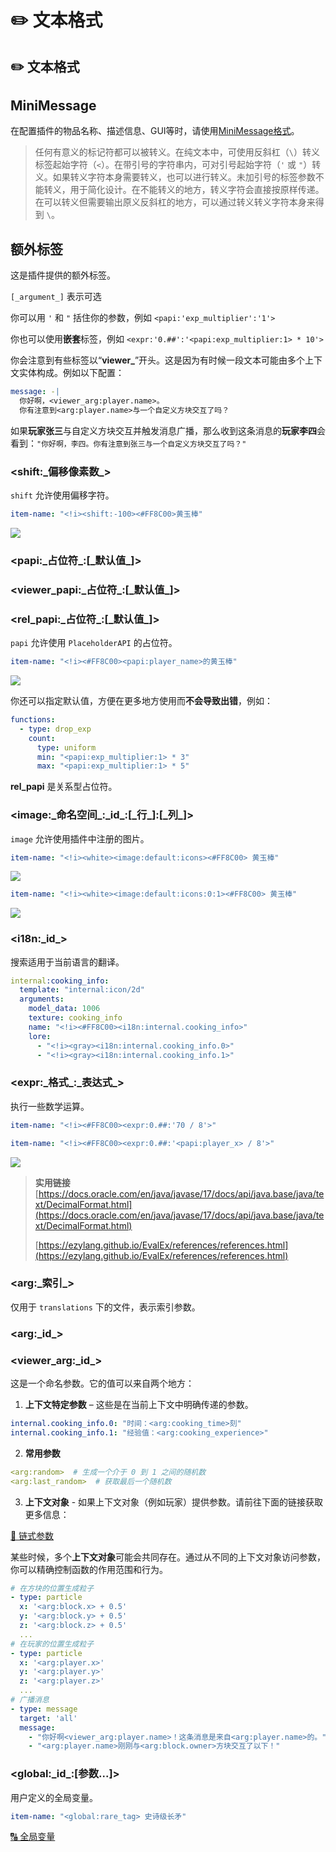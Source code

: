 # ✏️ 文本格式

## ✏️ 文本格式

## MiniMessage <a href="#minimessage" id="minimessage"></a>

在配置插件的物品名称、描述信息、GUI等时，请使用[MiniMessage格式](https://docs.advntr.dev/minimessage/format.html)。

> 任何有意义的标记符都可以被转义。在纯文本中，可使用反斜杠（`\`）转义标签起始字符（`<`）。在带引号的字符串内，可对引号起始字符（`'` 或 `"`）转义。如果转义字符本身需要转义，也可以进行转义。未加引号的标签参数不能转义，用于简化设计。在不能转义的地方，转义字符会直接按原样传递。在可以转义但需要输出原义反斜杠的地方，可以通过转义转义字符本身来得到 `\`。

## 额外标签 <a href="#extra-tags" id="extra-tags"></a>

这是插件提供的额外标签。

`[_argument_]` 表示可选

你可以用 `'` 和 `"` 括住你的参数，例如 `<papi:'exp_multiplier':'1'>`

你也可以使用**嵌套**标签，例如 `<expr:'0.##':'<papi:exp_multiplier:1> * 10'>`

你会注意到有些标签以“**viewer\_**”开头。这是因为有时候一段文本可能由多个上下文实体构成。例如以下配置：

```yaml
message: -| 
  你好啊，<viewer_arg:player.name>。
  你有注意到<arg:player.name>与一个自定义方块交互了吗？
```

如果**玩家张三**与自定义方块交互并触发消息广播，那么收到这条消息的**玩家李四**会看到：`"你好啊，李四。你有注意到张三与一个自定义方块交互了吗？"`

### \<shift:\_偏移像素数\_> <a href="#less-than-shift-_pixels_greater-than" id="less-than-shift-_pixels_greater-than"></a>

`shift` 允许使用偏移字符。

```yaml
item-name: "<!i><shift:-100><#FF8C00>黄玉棒"
```

![](https://mo-mi.gitbook.io/~gitbook/image?url=https%3A%2F%2Fcontent.gitbook.com%2Fcontent%2FOgvQ1fEJPROp7131PPlK%2Fblobs%2F3z6SBihmPpB19j9eenC2%2Fimage.png\&width=768\&dpr=4\&quality=100\&sign=a6c66a0e\&sv=2)

### \<papi:\_占位符\_:\[\_默认值\_]> <a href="#less-than-papi-_placeholder_-_default_value_-greater-than" id="less-than-papi-_placeholder_-_default_value_-greater-than"></a>

### \<viewer\_papi:\_占位符\_:\[\_默认值\_]> <a href="#less-than-viewer_papi-_placeholder_-_default_value_-greater-than" id="less-than-viewer_papi-_placeholder_-_default_value_-greater-than"></a>

### \<rel\_papi:\_占位符\_:\[\_默认值\_]> <a href="#less-than-rel_papi-_placeholder_-_default_value_-greater-than" id="less-than-rel_papi-_placeholder_-_default_value_-greater-than"></a>

`papi` 允许使用 `PlaceholderAPI` 的占位符。

```yaml
item-name: "<!i><#FF8C00><papi:player_name>的黄玉棒"
```

![](https://mo-mi.gitbook.io/~gitbook/image?url=https%3A%2F%2Fcontent.gitbook.com%2Fcontent%2FOgvQ1fEJPROp7131PPlK%2Fblobs%2FygowY8l2F8zPS4Z2Ncl3%2Fimage.png\&width=768\&dpr=4\&quality=100\&sign=9f1f913c\&sv=2)

你还可以指定默认值，方便在更多地方使用而**不会导致出错**，例如：

```yaml
functions:
  - type: drop_exp
    count:
      type: uniform
      min: "<papi:exp_multiplier:1> * 3"
      max: "<papi:exp_multiplier:1> * 5"
```

**rel\_papi** 是关系型占位符。

### \<image:\_命名空间\_:\_id\_:\[\_行\_]:\[\_列\_]> <a href="#less-than-image-_namespace_-_id_-_row_-_column_-greater-than" id="less-than-image-_namespace_-_id_-_row_-_column_-greater-than"></a>

`image` 允许使用插件中注册的图片。

```yaml
item-name: "<!i><white><image:default:icons><#FF8C00> 黄玉棒"
```

![](https://mo-mi.gitbook.io/~gitbook/image?url=https%3A%2F%2Fcontent.gitbook.com%2Fcontent%2FOgvQ1fEJPROp7131PPlK%2Fblobs%2Flhx8oEvcEEBsnCw4qMPB%2Fimage.png\&width=768\&dpr=4\&quality=100\&sign=f5936846\&sv=2)

```yaml
item-name: "<!i><white><image:default:icons:0:1><#FF8C00> 黄玉棒"
```

![](https://mo-mi.gitbook.io/~gitbook/image?url=https%3A%2F%2Fcontent.gitbook.com%2Fcontent%2FOgvQ1fEJPROp7131PPlK%2Fblobs%2FV2djYKHTMnBxFpZwuTWX%2Fimage.png\&width=768\&dpr=4\&quality=100\&sign=66a17118\&sv=2)

### \<i18n:\_id\_> <a href="#less-than-i18n-_id_greater-than" id="less-than-i18n-_id_greater-than"></a>

搜索适用于当前语言的翻译。

```yaml
internal:cooking_info:
  template: "internal:icon/2d"
  arguments:
    model_data: 1006
    texture: cooking_info
    name: "<!i><#FF8C00><i18n:internal.cooking_info>"
    lore:
      - "<!i><gray><i18n:internal.cooking_info.0>"
      - "<!i><gray><i18n:internal.cooking_info.1>"
```

### \<expr:\_格式\_:\_表达式\_> <a href="#less-than-expr-_format_-_expression_greater-than" id="less-than-expr-_format_-_expression_greater-than"></a>

执行一些数学运算。

```yaml
item-name: "<!i><#FF8C00><expr:0.##:'70 / 8'>"
```

```yaml
item-name: "<!i><#FF8C00><expr:0.##:'<papi:player_x> / 8'>"
```

![](https://mo-mi.gitbook.io/~gitbook/image?url=https%3A%2F%2F1836335287-files.gitbook.io%2F%7E%2Ffiles%2Fv0%2Fb%2Fgitbook-x-prod.appspot.com%2Fo%2Fspaces%252FOgvQ1fEJPROp7131PPlK%252Fuploads%252FJVYm8tyyUtjNLBMVx02V%252Fimage.png%3Falt%3Dmedia%26token%3Da824c047-0f28-4a0c-a30d-0f9787c2b7fe\&width=768\&dpr=4\&quality=100\&sign=9537df0e\&sv=2)

> **实用链接** [https://docs.oracle.com/en/java/javase/17/docs/api/java.base/java/text/DecimalFormat.html](https://docs.oracle.com/en/java/javase/17/docs/api/java.base/java/text/DecimalFormat.html)
>
> [https://ezylang.github.io/EvalEx/references/references.html](https://ezylang.github.io/EvalEx/references/references.html)

### \<arg:\_索引\_> <a href="#less-than-arg-_index_greater-than" id="less-than-arg-_index_greater-than"></a>

仅用于 `translations` 下的文件，表示索引参数。

### \<arg:\_id\_> <a href="#less-than-arg-_id_greater-than" id="less-than-arg-_id_greater-than"></a>

### \<viewer\_arg:\_id\_> <a href="#less-than-viewer_arg-_id_greater-than" id="less-than-viewer_arg-_id_greater-than"></a>

这是一个命名参数。它的值可以来自两个地方：

1. **上下文特定参数** – 这些是在当前上下文中明确传递的参数。

```yaml
internal.cooking_info.0: "时间：<arg:cooking_time>刻"
internal.cooking_info.1: "经验值：<arg:cooking_experience>"
```

2. **常用参数**

```yaml
<arg:random>  # 生成一个介于 0 到 1 之间的随机数
<arg:last_random>  # 获取最后一个随机数
```

3. **上下文对象** - 如果上下文对象（例如玩家）提供参数。请前往下面的链接获取更多信息：

[🔗 链式参数](https://mo-mi.gitbook.io/xiaomomi-plugins/craftengine/plugin-wiki/craftengine/text-format/chain-arguments)

某些时候，多个**上下文对象**可能会共同存在。通过从不同的上下文对象访问参数，你可以精确控制函数的作用范围和行为。

```yaml
# 在方块的位置生成粒子
- type: particle
  x: '<arg:block.x> + 0.5'
  y: '<arg:block.y> + 0.5'
  z: '<arg:block.z> + 0.5'
  ...
# 在玩家的位置生成粒子
- type: particle
  x: '<arg:player.x>'
  y: '<arg:player.y>'
  z: '<arg:player.z>'
  ...
# 广播消息
- type: message
  target: 'all'
  message:
    - "你好啊<viewer_arg:player.name>！这条消息是来自<arg:player.name>的。"
    - "<arg:player.name>刚刚与<arg:block.owner>方块交互了以下！"
```

### \<global:\_id\_:\[参数...]> <a href="#less-than-global-_id_-args...-greater-than" id="less-than-global-_id_-args...-greater-than"></a>

用户定义的全局变量。

```yaml
item-name: "<global:rare_tag> 史诗级长矛"
```

[🔠 全局变量](https://mo-mi.gitbook.io/xiaomomi-plugins/craftengine/plugin-wiki/craftengine/add-new-contents/global-variables)
